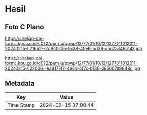 # Hasil

## Foto C Plano

https://sirekap-obj-formc.kpu.go.id/c022/pemilu/ppwp/12/77/01/10/12/1277011012011-20240215-021652--2d8c0235-9c38-49e6-bd39-d5d75349c143.jpg

https://sirekap-obj-formc.kpu.go.id/c022/pemilu/ppwp/12/77/01/10/12/1277011012011-20240215-022006--ea8179f7-4e0b-4f7c-b186-d9500789848d.jpg


## Metadata

| Key        | Value               |
| ---------- | ------------------- |
| Time Stamp | 2024-02-15 07:00:44 |



